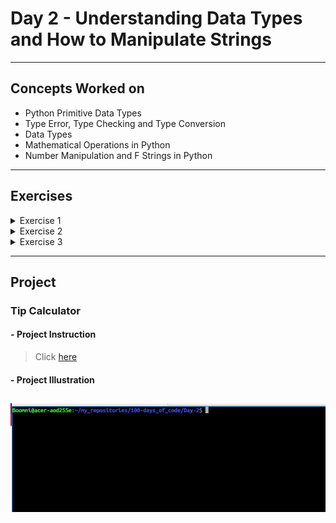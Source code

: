 # Day 2 - Understanding Data Types and How to Manipulate Strings

---
## Concepts Worked on
- Python Primitive Data Types
- Type Error, Type Checking and Type Conversion
- Data Types
- Mathematical Operations in Python
- Number Manipulation and F Strings in Python
---

## Exercises
<details><summary>Exercise 1</summary><br>

## Data Types

### Instructions

Write a program that adds the digits in a 2 digit number. e.g. if the input was 35, then the output should be 3 + 5 = 8

**Warning.** Do not change the code on lines 1-3. Your program should work for different inputs. e.g. any two-digit number.

#### Example Input

```
39
```

#### Example Output

3 + 9 = 12

```
12
```

e.g. When you hit **run**, this is what should happen:  

![](https://cdn.fs.teachablecdn.com/iyJTPDDRRJCB1gmdVQMS)

Solution: [Exercise 1](https://github.com/boomni/100-days_of_code/Day-2/exercise-1.py)
</details>

<details><summary>Exercise 2</summary><br>

## BMI Calculator

### Instructions

Write a program that calculates the Body Mass Index (BMI) from a user's weight and height.

The BMI is a measure of some's weight taking into account their height. e.g. If a tall person and a short person both weigh the same amount, the short person is usually more overweight.

The BMI is calculated by dividing a person's weight (in kg) by the square of their height (in m):

![](https://cdn.fs.teachablecdn.com/jKHjnLrNQjqzdz3MTMyv)

**Warning** you should convert the result to a whole number. 

#### Example Input

```
weight = 80
```

```
height = 1.75
```

#### Example Output

80 ÷ (1.75 x 1.75) =  26.122448979591837

```
26
```

e.g. When you hit **run**, this is what should happen:  

![](https://cdn.fs.teachablecdn.com/wmjVjddeSmGj0QVtOUrE)

Solution: [Exercise 2](https://github.com/boomni/100-days_of_code/Day-2/exercise-2.py)
</details>

<details><summary>Exercise 3</summary><br>

## Your Life in Weeks

### Instructions

Create a program using maths and f-Strings that tells us how many days, weeks, months we have left if we live until 90 years old. 

It will take your current age as the input and output a message with our time left in this format:

> You have x days, y weeks, and z months left. 

Where x, y and z are replaced with the actual calculated numbers

**Warning** your output should match the Example Output format exactly, even the positions of the commas and full stops. 

#### Example Input

```
56
```

#### Example Output

```
You have 12410 days, 1768 weeks, and 408 months left.
```

e.g. When you hit **run**, this is what should happen:  

![](https://cdn.fs.teachablecdn.com/RjqBViZQpyVTv7XY6cfA)
Solution: [Exercise 3](https://github.com/boomni/100-days_of_code/Day-2/exercise-3.py)

</details>

---
## Project
### Tip Calculator
#### - **Project Instruction**
> Click [here](https://replit.com/@appbrewery/tip-calculator-start#README.md)
#### - Project Illustration
![Tip Calculator Illustration](https://github.com/Boomni/100-days_of_code/blob/main/images/tip_calculator.gif)
---
